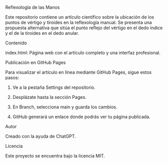 Reflexología de las Manos

Este repositorio contiene un artículo científico sobre la ubicación de los puntos de vértigo y tiroides en la reflexología manual. Se presenta una propuesta alternativa que sitúa el punto reflejo del vértigo en el dedo índice y el de la tiroides en el dedo anular.

Contenido

index.html: Página web con el artículo completo y una interfaz profesional.


Publicación en GitHub Pages

Para visualizar el artículo en línea mediante GitHub Pages, sigue estos pasos:

1. Ve a la pestaña Settings del repositorio.


2. Desplázate hasta la sección Pages.


3. En Branch, selecciona main y guarda los cambios.


4. GitHub generará un enlace donde podrás ver tu página publicada.



Autor

Creado con la ayuda de ChatGPT.

Licencia

Este proyecto se encuentra bajo la licencia MIT.


